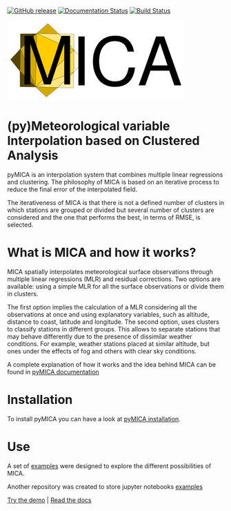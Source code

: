[![GitHub release](https://img.shields.io/github/release-pre/meteocat/pymica.svg)](https://github.com/meteocat/pymica/releases)
[![Documentation Status](https://readthedocs.org/projects/pymica/badge/?version=latest)](https://pymica.readthedocs.io/en/latest/?badge=latest)
[![Build Status](https://travis-ci.org/meteocat/pymica.svg?branch=master)](https://travis-ci.org/meteocat/pymica)

[![Logo](docs/source/_static/logo.svg)](#)

(py)Meteorological variable Interpolation based on Clustered Analysis
=====================================================================

pyMICA is an interpolation system that combines multiple linear regressions and clustering. The philosophy of MICA is based on an iterative process to reduce the final error of the interpolated field.

The iterativeness of MICA is that there is not a defined number of clusters in which stations are grouped or divided but several number of clusters are considered and the one that performs the best, in terms of RMSE, is selected.


What is MICA and how it works?
================================
MICA spatially interpolates meteorological surface observations through multiple linear regressions (MLR) and residual corrections. Two options are available: using a simple MLR for all the surface observations or divide them in clusters.

The first option implies the calculation of a MLR considering all the observations at once and using explanatory variables, such as altitude, distance to coast, latitude and longitude. The second option, uses clusters to classify stations in different groups. This allows to separate stations that may behave differently due to the presence of dissimilar weather conditions. For example, weather stations placed at similar altitude, but ones under the effects of fog and others with clear sky conditions.

A complete explanation of how it works and the idea behind MICA can be found in [pyMICA documentation](https://pymica.readthedocs.io/en/latest/howitworks.html)


Installation
============

To install pyMICA you can have a look at [pyMICA installation](https://pymica.readthedocs.io/en/latest/installation.html).


Use
===

A set of [examples]() were designed to explore the different possibilities of MICA.

Another repository was created to store jupyter notebooks [examples]()


[Try the demo]() |
[Read the docs](https://pymica.readthedocs.io/en/latest)